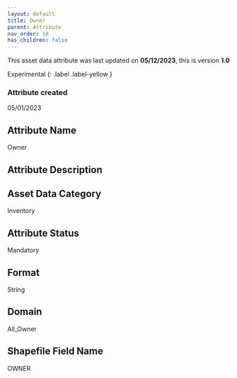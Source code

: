 ```yaml
---
layout: default
title: Owner
parent: Attribute
nav_order: 18
has_children: false
---
```


This asset data attribute was last updated on **05/12/2023**, this is version **1.0**

Experimental
{: .label .label-yellow }

### Attribute created
05/01/2023

## Attribute Name
Owner

## Attribute Description


## Asset Data Category
Inventory

## Attribute Status
Mandatory

## Format
String

## Domain
All_Owner

## Shapefile Field Name
OWNER